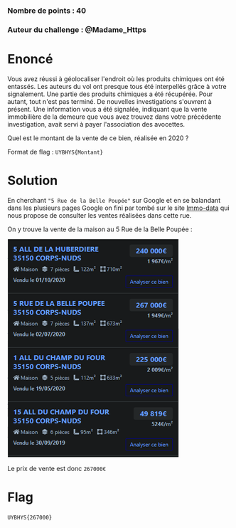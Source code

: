 ### Nombre de points : 40

### Auteur du challenge : @Madame_Https

# Enoncé
Vous avez réussi à géolocaliser l'endroit où les produits chimiques ont été entassés. Les auteurs du vol ont presque tous été interpellés grâce à votre signalement. Une partie des produits chimiques a été récupérée. Pour autant, tout n'est pas terminé. De nouvelles investigations s'ouvrent à présent. Une information vous a été signalée, indiquant que la vente immobilière de la demeure que vous avez trouvez dans votre précédente investigation, avait servi à payer l'association des avocettes.

Quel est le montant de la vente de ce bien, réalisée en 2020 ?

Format de flag : `UYBHYS{Montant}`

# Solution

En cherchant `"5 Rue de la Belle Poupée"` sur Google et en se balandant dans les plusieurs pages Google on fini par tombé sur le site [Immo-data](https://www.immo-data.fr/) qui nous propose de consulter les ventes réalisées dans cette rue.

On y trouve la vente de la maison au 5 Rue de la Belle Poupée : 

![Immo-data](./Fichiers/C4ILL4SS3_1.png)

Le prix de vente est donc `267000€`

# Flag

`UYBHYS{267000}`